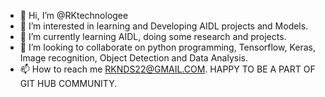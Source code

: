 - 👋 Hi, I’m @RKtechnologee
- 👀 I’m interested in learning and Developing AIDL projects and Models.
- 🌱 I’m currently learning AIDL, doing some research and projects.
- 💞️ I’m looking to collaborate on python programming, Tensorflow, Keras, Image recognition, Object Detection and Data Analysis.
- 📫 How to reach me RKNDS22@GMAIL.COM.
HAPPY TO BE A PART OF GIT HUB COMMUNITY.

<!---
RKtechnologee/RKtechnologee is a ✨ special ✨ repository because its `README.md` (this file) appears on your GitHub profile.
You can click the Preview link to take a look at your changes.
--->

